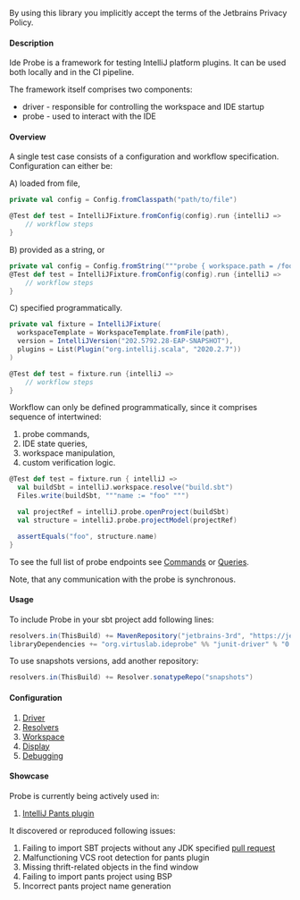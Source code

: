 By using this library you implicitly accept the terms of the Jetbrains Privacy Policy.

#### Description

Ide Probe is a framework for testing IntelliJ platform plugins. It can be used both locally and in the CI pipeline. 

The framework itself comprises two components: 
- driver - responsible for controlling the workspace and IDE startup
- probe - used to interact with the IDE  

#### Overview

A single test case consists of a configuration and workflow specification. 
Configuration can either be:

A) loaded from file,
```scala
private val config = Config.fromClasspath("path/to/file")

@Test def test = IntelliJFixture.fromConfig(config).run {intelliJ => 
    // workflow steps
}
```
B) provided as a string, or
```scala
private val config = Config.fromString("""probe { workspace.path = /foo/bar } """)
@Test def test = IntelliJFixture.fromConfig(config).run {intelliJ => 
    // workflow steps
}
```
C) specified programmatically.
```scala
private val fixture = IntelliJFixture(
  workspaceTemplate = WorkspaceTemplate.fromFile(path),
  version = IntelliJVersion("202.5792.28-EAP-SNAPSHOT"),
  plugins = List(Plugin("org.intellij.scala", "2020.2.7"))
)

@Test def test = fixture.run {intelliJ => 
    // workflow steps
} 
```

Workflow can only be defined programmatically, since it comprises sequence of intertwined:
1. probe commands,
2. IDE state queries,
3. workspace manipulation,
4. custom verification logic.

```scala
@Test def test = fixture.run { intelliJ =>
  val buildSbt = intelliJ.workspace.resolve("build.sbt")
  Files.write(buildSbt, """name := "foo" """)

  val projectRef = intelliJ.probe.openProject(buildSbt)
  val structure = intelliJ.probe.projectModel(projectRef)

  assertEquals("foo", structure.name)  
}
``` 

To see the full list of probe endpoints see 
[Commands](docs/endpoints/commands.md) or [Queries](docs/endpoints/queries.md).

Note, that any communication with the probe is synchronous.

#### Usage

To include Probe in your sbt project add following lines: 
```scala
resolvers.in(ThisBuild) += MavenRepository("jetbrains-3rd", "https://jetbrains.bintray.com/intellij-third-party-dependencies")
libraryDependencies += "org.virtuslab.ideprobe" %% "junit-driver" % "0.1.3"
```

To use snapshots versions, add another repository:
```scala
resolvers.in(ThisBuild) += Resolver.sonatypeRepo("snapshots")
```

#### Configuration 

1. [Driver](docs/driver.md)
2. [Resolvers](docs/custom-resolvers.md)
3. [Workspace](docs/workspace.md)
4. [Display](docs/display.md)
5. [Debugging](docs/debug.md)

#### Showcase

Probe is currently being actively used in:

1. [IntelliJ Pants plugin](https://github.com/pantsbuild/intellij-pants-plugin)

It discovered or reproduced following issues:

1. Failing to import SBT projects without any JDK specified [pull request](https://github.com/JetBrains/intellij-scala/pull/562)
2. Malfunctioning VCS root detection for pants plugin
3. Missing thrift-related objects in the find window
4. Failing to import pants project using BSP
5. Incorrect pants project name generation